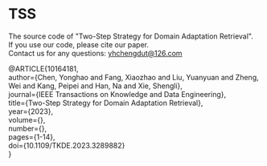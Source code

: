 # TSS
The source code of "Two-Step Strategy for Domain Adaptation Retrieval".  
If you use our code, please cite our paper.  
Contact us for any questions: yhchengdut@126.com   

@ARTICLE{10164181,  
  author={Chen, Yonghao and Fang, Xiaozhao and Liu, Yuanyuan and Zheng, Wei and Kang, Peipei and Han, Na and Xie, Shengli},  
  journal={IEEE Transactions on Knowledge and Data Engineering},   
  title={Two-Step Strategy for Domain Adaptation Retrieval},   
  year={2023},  
  volume={},  
  number={},  
  pages={1-14},  
  doi={10.1109/TKDE.2023.3289882}  
}

